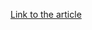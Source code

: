 [Link to the article](https://thehackernews.com/2025/10/why-organizations-are-abandoning-static.html)

